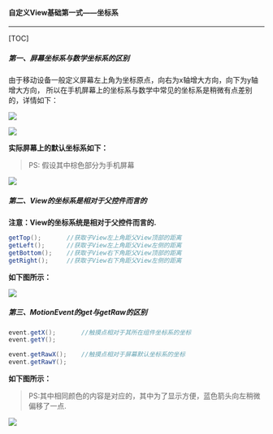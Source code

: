 #### 自定义View基础第一式——坐标系

------

[TOC]



##### 第一、屏幕坐标系与数学坐标系的区别

 由于移动设备一般定义屏幕左上角为坐标原点，向右为x轴增大方向，向下为y轴增大方向， 所以在手机屏幕上的坐标系与数学中常见的坐标系是稍微有点差别的，详情如下： 

![](https://mkdown-1256191338.cos.ap-beijing.myqcloud.com//mkdown20200109160337.png)

![](https://mkdown-1256191338.cos.ap-beijing.myqcloud.com//mkdown20200109160400.png)

 **实际屏幕上的默认坐标系如下：** 

>  PS: 假设其中棕色部分为手机屏幕 

![](https://mkdown-1256191338.cos.ap-beijing.myqcloud.com//mkdown20200109160429.png)

##### 第二、View的坐标系是相对于父控件而言的

 **注意：View的坐标系统是相对于父控件而言的.** 

```java
getTop();       //获取子View左上角距父View顶部的距离
getLeft();      //获取子View左上角距父View左侧的距离
getBottom();    //获取子View右下角距父View顶部的距离
getRight();     //获取子View右下角距父View左侧的距离
```

**如下图所示：**

![](https://mkdown-1256191338.cos.ap-beijing.myqcloud.com//mkdown20200109160454.png)

##### 第三、MotionEvent的get与getRaw的区别

```java
event.getX();       //触摸点相对于其所在组件坐标系的坐标
event.getY();

event.getRawX();    //触摸点相对于屏幕默认坐标系的坐标
event.getRawY();
```

 **如下图所示：** 

>  PS:其中相同颜色的内容是对应的，其中为了显示方便，蓝色箭头向左稍微偏移了一点. 

![](https://mkdown-1256191338.cos.ap-beijing.myqcloud.com//mkdown20200109160516.png)

